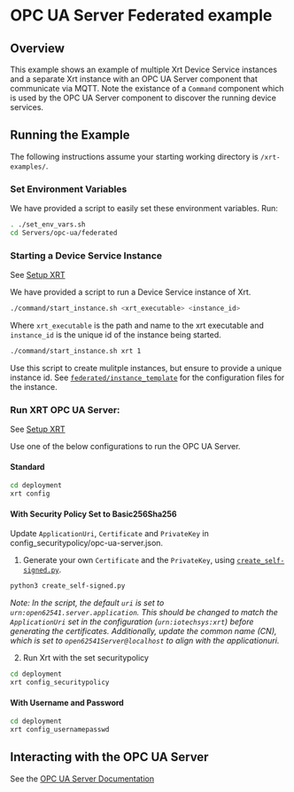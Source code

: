 # OPC UA Server Federated example

## Overview

This example shows an example of multiple Xrt Device Service instances and a separate Xrt instance with an OPC UA Server component that communicate via MQTT. Note the existance of a `Command` component which is used by the OPC UA Server component to discover the running device services.

## Running the Example

The following instructions assume your starting working directory is `/xrt-examples/`.

### **Set Environment Variables**

We have provided a script to easily set these environment variables. Run:

```bash
. ./set_env_vars.sh
cd Servers/opc-ua/federated
```

### **Starting a Device Service Instance**

See [Setup XRT](../../DeviceServices/interactive-walkthrough/setup-xrt.md)

We have provided a script to run a Device Service instance of Xrt.

```bash
./command/start_instance.sh <xrt_executable> <instance_id>
```

Where `xrt_executable` is the path and name to the xrt executable and `instance_id` is the unique id of the instance being started.

```bash
./command/start_instance.sh xrt 1
```

Use this script to create mulitple instances, but ensure to provide a unique instance id.
See [`federated/instance_template`](./instance_template/) for the configuration files for the instance.

### **Run XRT OPC UA Server:**

See [Setup XRT](../../DeviceServices/interactive-walkthrough/setup-xrt.md)

Use one of the below configurations to run the OPC UA Server.

#### Standard

```bash
cd deployment
xrt config
```

#### With Security Policy Set to Basic256Sha256

Update `ApplicationUri`, `Certificate` and `PrivateKey` in config_securitypolicy/opc-ua-server.json.

1. Generate your own `Certificate` and the `PrivateKey`, using [`create_self-signed.py`](https://github.com/open62541/open62541/tree/master/tools/certs).

```bash
python3 create_self-signed.py
```

_Note: In the script, the default `uri` is set to `urn:open62541.server.application`. This should be changed to match the `ApplicationUri` set in the configuration (`urn:iotechsys:xrt`) before generating the certificates. Additionally, update the common name (CN), which is set to `open62541Server@localhost` to align with the applicationuri._

2. Run Xrt with the set securitypolicy

```bash
cd deployment
xrt config_securitypolicy
```

#### With Username and Password

```bash
cd deployment
xrt config_usernamepasswd
```

## Interacting with the OPC UA Server

See the [OPC UA Server Documentation](https://docs.iotechsys.com/edge-xrt22/server-components/opc-ua-server-component.html)
